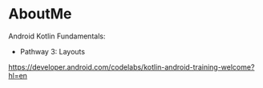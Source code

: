 # AboutMe
Android Kotlin Fundamentals: 
- Pathway 3: Layouts

https://developer.android.com/codelabs/kotlin-android-training-welcome?hl=en
